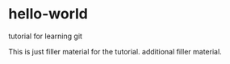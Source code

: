 # hello-world
tutorial for learning git

This is just filler material for the tutorial.
additional filler material.

